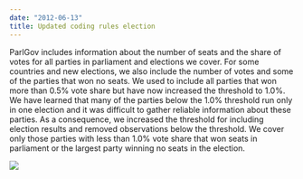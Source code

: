 ```yaml
---
date: "2012-06-13"
title: Updated coding rules election
---
```


ParlGov includes information about the number of seats and the share of votes for all parties in parliament and elections we cover. For some countries and new elections, we also include the number of votes and some of the parties that won no seats. We used to include all parties that won more than 0.5% vote share but have now increased the threshold to 1.0%. We have learned that many of the parties below the 1.0% threshold run only in one election and it was difficult to gather reliable information about these parties. As a consequence, we increased the threshold for including election results and removed observations below the threshold. We cover only those parties with less than 1.0% vote share that won seats in parliament or the largest party winning no seats in the election.

![](/images/parliament-european-union.jpg)
